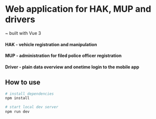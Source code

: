 # Web application for HAK, MUP and drivers
~ built with Vue 3

#### HAK - vehicle registration and manipulation
#### MUP - administration for filed police officer registration 
#### Driver - plain data overview and onetime login to the mobile app

## How to use 

```bash
# install dependencies
npm install
```

```bash
# start local dev server
npm run dev
```
